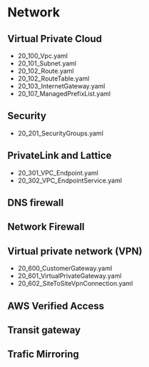 # Network
## Virtual Private Cloud
- 20_100_Vpc.yaml
- 20_101_Subnet.yaml
- 20_102_Route.yaml
- 20_102_RouteTable.yaml
- 20_103_InternetGateway.yaml
- 20_107_ManagedPrefixList.yaml

## Security
- 20_201_SecurityGroups.yaml

## PrivateLink and Lattice
- 20_301_VPC_Endpoint.yaml
- 20_302_VPC_EndpointService.yaml

## DNS firewall
## Network Firewall
## Virtual private network (VPN)
- 20_600_CustomerGateway.yaml
- 20_601_VirtualPrivateGateway.yaml
- 20_602_SiteToSiteVpnConnection.yaml

## AWS Verified Access
## Transit gateway
## Trafic Mirroring
